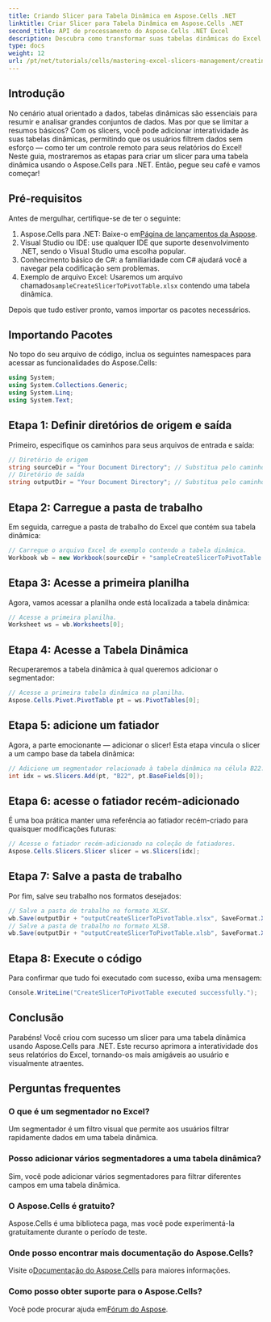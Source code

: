 ```yaml
---
title: Criando Slicer para Tabela Dinâmica em Aspose.Cells .NET
linktitle: Criar Slicer para Tabela Dinâmica em Aspose.Cells .NET
second_title: API de processamento do Aspose.Cells .NET Excel
description: Descubra como transformar suas tabelas dinâmicas do Excel com slicers interativos usando Aspose.Cells para .NET. Este guia abrangente orienta você no processo.
type: docs
weight: 12
url: /pt/net/tutorials/cells/mastering-excel-slicers-management/creating-slicer-for-pivot-table/
---
```

## Introdução

No cenário atual orientado a dados, tabelas dinâmicas são essenciais para resumir e analisar grandes conjuntos de dados. Mas por que se limitar a resumos básicos? Com os slicers, você pode adicionar interatividade às suas tabelas dinâmicas, permitindo que os usuários filtrem dados sem esforço — como ter um controle remoto para seus relatórios do Excel! Neste guia, mostraremos as etapas para criar um slicer para uma tabela dinâmica usando o Aspose.Cells para .NET. Então, pegue seu café e vamos começar!

## Pré-requisitos

Antes de mergulhar, certifique-se de ter o seguinte:

1. Aspose.Cells para .NET: Baixe-o em[Página de lançamentos da Aspose](https://releases.aspose.com/cells/net/).
2. Visual Studio ou IDE: use qualquer IDE que suporte desenvolvimento .NET, sendo o Visual Studio uma escolha popular.
3. Conhecimento básico de C#: a familiaridade com C# ajudará você a navegar pela codificação sem problemas.
4.  Exemplo de arquivo Excel: Usaremos um arquivo chamado`sampleCreateSlicerToPivotTable.xlsx` contendo uma tabela dinâmica.

Depois que tudo estiver pronto, vamos importar os pacotes necessários.

## Importando Pacotes

No topo do seu arquivo de código, inclua os seguintes namespaces para acessar as funcionalidades do Aspose.Cells:

```csharp
using System;
using System.Collections.Generic;
using System.Linq;
using System.Text;
```

## Etapa 1: Definir diretórios de origem e saída

Primeiro, especifique os caminhos para seus arquivos de entrada e saída:

```csharp
// Diretório de origem
string sourceDir = "Your Document Directory"; // Substitua pelo caminho do seu diretório de origem
// Diretório de saída
string outputDir = "Your Document Directory"; // Substitua pelo caminho do diretório de saída
```

## Etapa 2: Carregue a pasta de trabalho

Em seguida, carregue a pasta de trabalho do Excel que contém sua tabela dinâmica:

```csharp
// Carregue o arquivo Excel de exemplo contendo a tabela dinâmica.
Workbook wb = new Workbook(sourceDir + "sampleCreateSlicerToPivotTable.xlsx");
```

## Etapa 3: Acesse a primeira planilha

Agora, vamos acessar a planilha onde está localizada a tabela dinâmica:

```csharp
// Acesse a primeira planilha.
Worksheet ws = wb.Worksheets[0];
```

## Etapa 4: Acesse a Tabela Dinâmica

Recuperaremos a tabela dinâmica à qual queremos adicionar o segmentador:

```csharp
// Acesse a primeira tabela dinâmica na planilha.
Aspose.Cells.Pivot.PivotTable pt = ws.PivotTables[0];
```

## Etapa 5: adicione um fatiador

Agora, a parte emocionante — adicionar o slicer! Esta etapa vincula o slicer a um campo base da tabela dinâmica:

```csharp
// Adicione um segmentador relacionado à tabela dinâmica na célula B22.
int idx = ws.Slicers.Add(pt, "B22", pt.BaseFields[0]);
```

## Etapa 6: acesse o fatiador recém-adicionado

É uma boa prática manter uma referência ao fatiador recém-criado para quaisquer modificações futuras:

```csharp
// Acesse o fatiador recém-adicionado na coleção de fatiadores.
Aspose.Cells.Slicers.Slicer slicer = ws.Slicers[idx];
```

## Etapa 7: Salve a pasta de trabalho

Por fim, salve seu trabalho nos formatos desejados:

```csharp
// Salve a pasta de trabalho no formato XLSX.
wb.Save(outputDir + "outputCreateSlicerToPivotTable.xlsx", SaveFormat.Xlsx);
// Salve a pasta de trabalho no formato XLSB.
wb.Save(outputDir + "outputCreateSlicerToPivotTable.xlsb", SaveFormat.Xlsb);
```

## Etapa 8: Execute o código

Para confirmar que tudo foi executado com sucesso, exiba uma mensagem:

```csharp
Console.WriteLine("CreateSlicerToPivotTable executed successfully.");
```

## Conclusão

Parabéns! Você criou com sucesso um slicer para uma tabela dinâmica usando Aspose.Cells para .NET. Este recurso aprimora a interatividade dos seus relatórios do Excel, tornando-os mais amigáveis ao usuário e visualmente atraentes. 

## Perguntas frequentes

### O que é um segmentador no Excel?
Um segmentador é um filtro visual que permite aos usuários filtrar rapidamente dados em uma tabela dinâmica.

### Posso adicionar vários segmentadores a uma tabela dinâmica?
Sim, você pode adicionar vários segmentadores para filtrar diferentes campos em uma tabela dinâmica.

### O Aspose.Cells é gratuito?
Aspose.Cells é uma biblioteca paga, mas você pode experimentá-la gratuitamente durante o período de teste.

### Onde posso encontrar mais documentação do Aspose.Cells?
 Visite o[Documentação do Aspose.Cells](https://reference.aspose.com/cells/net/) para maiores informações.

### Como posso obter suporte para o Aspose.Cells?
 Você pode procurar ajuda em[Fórum do Aspose](https://forum.aspose.com/c/cells/9).